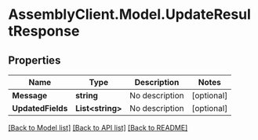 # AssemblyClient.Model.UpdateResultResponse
## Properties

Name | Type | Description | Notes
------------ | ------------- | ------------- | -------------
**Message** | **string** | No description | [optional] 
**UpdatedFields** | **List&lt;string&gt;** | No description | [optional] 

[[Back to Model list]](../README.md#documentation-for-models) [[Back to API list]](../README.md#documentation-for-api-endpoints) [[Back to README]](../README.md)

